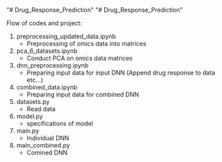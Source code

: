 "# Drug_Response_Prediction" 
"# Drug_Response_Prediction" 

Flow of codes and project:
1) preprocessing_updated_data.ipynb
   - Preprocessing of omics data into matrices
2) pca_6_datasets.ipynb
   - Conduct PCA on omics data matrices
3) dnn_preprocessing.ipynb
   - Preparing input data for input DNN (Append drug response to data etc...)
4) combined_data.ipynb
   - Preparing input data for combined DNN
5) datasets.py
   - Read data 
6) model.py 
   - specifications of model
7) main.py
   - Individual DNN
8) main_combined.py 
   - Comined DNN

 
